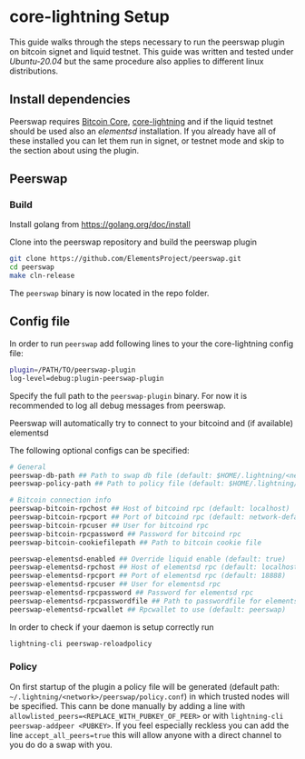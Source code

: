 # core-lightning Setup

This guide walks through the steps necessary to run the peerswap plugin on bitcoin signet and liquid testnet. This guide was written and tested under _Ubuntu-20.04_ but the same procedure also applies to different linux distributions.

## Install dependencies

Peerswap requires [Bitcoin Core](https://bitcoin.org/en/bitcoin-core/), [core-lightning](https://github.com/ElementsProject/lightning) and if the liquid testnet should be used also an _elementsd_ installation. If you already have all of these installed you can let them run in signet, or testnet mode and skip to the section about using the plugin.

## Peerswap

### Build

Install golang from https://golang.org/doc/install

Clone into the peerswap repository and build the peerswap plugin

```bash
git clone https://github.com/ElementsProject/peerswap.git
cd peerswap
make cln-release
```

The `peerswap` binary is now located in the repo folder.



## Config file

In order to run `peerswap` add following lines to your the core-lightning config file:


```bash
plugin=/PATH/TO/peerswap-plugin
log-level=debug:plugin-peerswap-plugin
```

Specify the full path to the `peerswap-plugin` binary. For now it is recommended to log all debug messages from peerswap.

Peerswap will automatically try to connect to your bitcoind and (if available) elementsd

The following optional configs can be specified:

```bash
# General
peerswap-db-path ## Path to swap db file (default: $HOME/.lightning/<network>/peerswap/swap)
peerswap-policy-path ## Path to policy file (default: $HOME/.lightning/<network>/peerswap/policy.conf)

# Bitcoin connection info 
peerswap-bitcoin-rpchost ## Host of bitcoind rpc (default: localhost)
peerswap-bitcoin-rpcport ## Port of bitcoind rpc (default: network-default)
peerswap-bitcoin-rpcuser ## User for bitcoind rpc
peerswap-bitcoin-rpcpassword ## Password for bitcoind rpc
peerswap-bitcoin-cookiefilepath ## Path to bitcoin cookie file 

peerswap-elementsd-enabled ## Override liquid enable (default: true)
peerswap-elementsd-rpchost ## Host of elementsd rpc (default: localhost)
peerswap-elementsd-rpcport ## Port of elementsd rpc (default: 18888)
peerswap-elementsd-rpcuser ## User for elementsd rpc
peerswap-elementsd-rpcpassword ## Password for elementsd rpc
peerswap-elementsd-rpcpasswordfile ## Path to passwordfile for elementsd rpc
peerswap-elementsd-rpcwallet ## Rpcwallet to use (default: peerswap)
```

In order to check if your daemon is setup correctly run

```bash
lightning-cli peerswap-reloadpolicy
```

### Policy

On first startup of the plugin a policy file will be generated (default path: `~/.lightning/<network>/peerswap/policy.conf`) in which trusted nodes will be specified.
This cann be done manually by adding a line with `allowlisted_peers=<REPLACE_WITH_PUBKEY_OF_PEER>` or with `lightning-cli peerswap-addpeer <PUBKEY>`. If you feel especially reckless you can add the line 
`accept_all_peers=true` this will allow anyone with a direct channel to you do do a swap with you.
